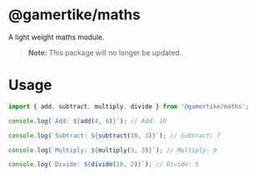 # @gamertike/maths
A light weight maths module.

> **Note:** This package will no longer be updated.

# Usage

```js
import { add, subtract, multiply, divide } from '@gamertike/maths';

console.log(`Add: ${add(4, 6)}`); // Add: 10

console.log(`Subtract: ${subtract(10, 3)}`); // Subtract: 7

console.log(`Multiply: ${multiply(3, 3)}`); // Multiply: 9

console.log(`Divide: ${divide(10, 2)}`); // Divide: 5
```
